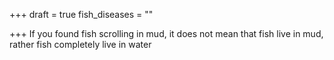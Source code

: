 +++
draft = true
fish_diseases = ""

+++
If you found fish scrolling in mud, it does not mean that fish live in mud, rather fish completely live in water
